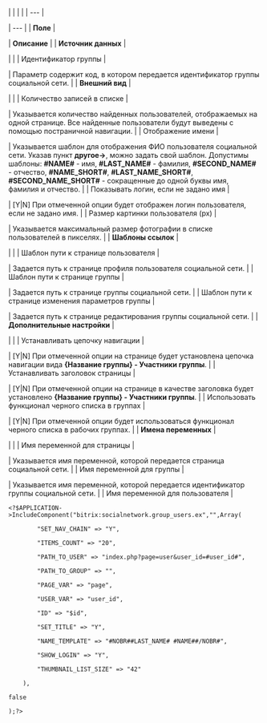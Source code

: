 |  |  |  |
| --- |

| --- |
| **Поле** |

| **Описание** |
| **Источник данных** |

| |
| Идентификатор группы |

| Параметр содержит код, в котором передается идентификатор группы социальной сети. |
| **Внешний вид** |

| |
| Количество записей в списке |

| Указывается количество найденных пользователей, отображаемых на одной странице. Все найденные пользователи будут выведены с помощью постраничной навигации. |
| Отображение имени |

| Указывается шаблон для отображения ФИО пользователя социальной сети. Указав пункт **другое->**, можно задать свой шаблон. Допустимы шаблоны: **#NAME#** - имя, **#LAST\_NAME#** - фамилия, **#SECOND\_NAME#** - отчество, **#NAME\_SHORT#**, **#LAST\_NAME\_SHORT#**, **#SECOND\_NAME\_SHORT#** - сокращенные до одной буквы имя, фамилия и отчество. |
| Показывать логин, если не задано имя |

| [Y|N] При отмеченной опции будет отображен логин пользователя, если не задано имя. |
| Размер картинки пользователя (px) |

| Указывается максимальный размер фотографии в списке пользователей в пикселях. |
| **Шаблоны ссылок** |

| |
| Шаблон пути к странице пользователя |

| Задается путь к странице профиля пользователя социальной сети. |
| Шаблон пути к странице группы |

| Задается путь к странице группы социальной сети. |
| Шаблон пути к странице изменения параметров группы |

| Задается путь к странице редактирования группы социальной сети. |
| **Дополнительные настройки** |

| |
| Устанавливать цепочку навигации |

| [Y|N] При отмеченной опции на странице будет установлена цепочка навигации вида **{Название группы} - Участники группы**. |
| Устанавливать заголовок страницы |

| [Y|N] При отмеченной опции на странице в качестве заголовка будет установлено **{Название группы} - Участники группы**. |
| Использовать функционал черного списка в группах |

| [Y|N] При отмеченной опции будет использоваться функционал черного списка в рабочих группах. |
| **Имена переменных** |

| |
| Имя переменной для страницы |

| Указывается имя переменной, которой передается страница социальной сети. |
| Имя переменной для группы |

| Указывается имя переменной, которой передается идентификатор группы социальной сети. |
| Имя переменной для пользователя |

```
<?$APPLICATION->IncludeComponent("bitrix:socialnetwork.group_users.ex","",Array(

        "SET_NAV_CHAIN" => "Y", 

        "ITEMS_COUNT" => "20",

        "PATH_TO_USER" => "index.php?page=user&user_id=#user_id#", 

        "PATH_TO_GROUP" => "",		

        "PAGE_VAR" => "page", 

        "USER_VAR" => "user_id", 

        "ID" => "$id", 		

        "SET_TITLE" => "Y", 

        "NAME_TEMPLATE" => "#NOBR##LAST_NAME# #NAME##/NOBR#",

        "SHOW_LOGIN" => "Y",

        "THUMBNAIL_LIST_SIZE" => "42"

	),

false        

);?>


```